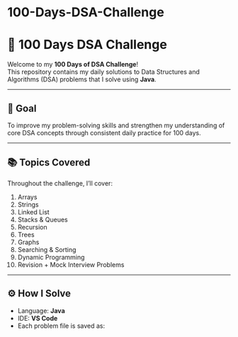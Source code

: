 # 100-Days-DSA-Challenge

# 🚀 100 Days DSA Challenge

Welcome to my **100 Days of DSA Challenge**!  
This repository contains my daily solutions to Data Structures and Algorithms (DSA) problems that I solve using **Java**.

---

## 🎯 Goal
To improve my problem-solving skills and strengthen my understanding of core DSA concepts through consistent daily practice for 100 days.

---

## 📚 Topics Covered
Throughout the challenge, I’ll cover:
1. Arrays  
2. Strings  
3. Linked List  
4. Stacks & Queues  
5. Recursion  
6. Trees  
7. Graphs  
8. Searching & Sorting  
9. Dynamic Programming  
10. Revision + Mock Interview Problems  

---

## ⚙️ How I Solve
- Language: **Java**
- IDE: **VS Code**
- Each problem file is saved as:

